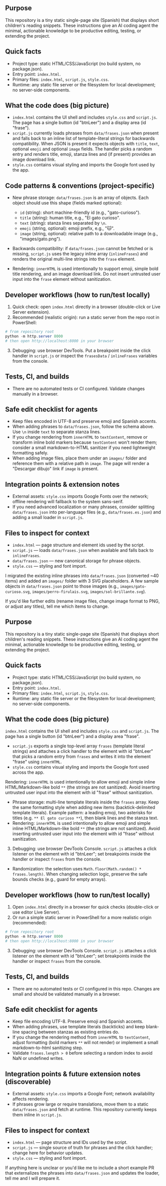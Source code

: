 ## Purpose

This repository is a tiny static single-page site (Spanish) that displays short children's reading snippets. These instructions give an AI coding agent the minimal, actionable knowledge to be productive editing, testing, or extending the project.

## Quick facts

- Project type: static HTML/CSS/JavaScript (no build system, no package.json).
- Entry point: `index.html`.
- Primary files: `index.html`, `script.js`, `style.css`.
- Runtime: any static file server or the filesystem for local development; no server-side components.

## What the code does (big picture)

- `index.html` contains the UI shell and includes `style.css` and `script.js`. The page has a single button (id "btnLeer") and a display area (id "frase").
- `script.js` currently loads phrases from `data/frases.json` when present and falls back to an inline list of template-literal strings for backwards compatibility. When JSON is present it expects objects with `title`, `text`, optional `emoji` and optional `image` fields. The handler picks a random entry and renders title, emoji, stanza lines and (if present) provides an image download link.
- `style.css` contains visual styling and imports the Google font used by the app.

## Code patterns & conventions (project-specific)

- New phrase storage: `data/frases.json` is an array of objects. Each object should use this shape (fields marked optional):

	- `id` (string): short machine-friendly id (e.g., "gato-curioso").
	- `title` (string): human title, e.g., "El gato curioso".
	- `text` (string): stanza lines separated by `\n`.
	- `emoji` (string, optional): emoji prefix, e.g., "🐱".
	- `image` (string, optional): relative path to a downloadable image (e.g., "images/gato.png").

- Backwards compatibility: if `data/frases.json` cannot be fetched or is missing, `script.js` uses the legacy inline array (`inlineFrases`) and renders the original multi-line strings into the `frase` element.
- Rendering: `innerHTML` is used intentionally to support emoji, simple bold title rendering, and an image download link. Do not insert untrusted user input into the `frase` element without sanitization.

## Developer workflows (how to run/test locally)

1) Quick check: open `index.html` directly in a browser (double-click or Live Server extension).
2) Recommended (realistic origin): run a static server from the repo root in PowerShell:

```powershell
# from repository root
python -m http.server 8000
# then open http://localhost:8000 in your browser
```

3) Debugging: use browser DevTools. Put a breakpoint inside the click handler in `script.js` or inspect the `frasesData` / `inlineFrases` variables from the console.

## Tests, CI, and builds

- There are no automated tests or CI configured. Validate changes manually in a browser.

## Safe edit checklist for agents

- Keep files encoded in UTF-8 and preserve emoji and Spanish accents.
- When adding phrases to `data/frases.json`, follow the schema above. Use `\n` inside `text` to separate stanza lines.
- If you change rendering from `innerHTML` to `textContent`, remove or transform inline bold markers because `textContent` won't render them; consider a small markdown-to-HTML sanitizer if you need lightweight formatting safely.
- When adding image files, place them under an `images/` folder and reference them with a relative path in `image`. The page will render a "Descargar dibujo" link if `image` is present.

## Integration points & extension notes

- External assets: `style.css` imports Google Fonts over the network; offline rendering will fallback to the system sans-serif.
- If you need advanced localization or many phrases, consider splitting `data/frases.json` into per-language files (e.g., `data/frases.es.json`) and adding a small loader in `script.js`.

## Files to inspect for context

- `index.html` — page structure and element ids used by the script.
- `script.js` — loads `data/frases.json` when available and falls back to `inlineFrases`.
- `data/frases.json` — new canonical storage for phrase objects.
- `style.css` — styling and font import.

I migrated the existing inline phrases into `data/frases.json` (converted ~40 items) and added an `images/` folder with 3 SVG placeholders. A few sample objects in `data/frases.json` point to those images (e.g., `images/gato-curioso.svg`, `images/perro-firulais.svg`, `images/sol-brillante.svg`).

If you'd like further edits (rename image files, change image format to PNG, or adjust any titles), tell me which items to change.
## Purpose

This repository is a tiny static single-page site (Spanish) that displays short children's reading snippets. These instructions give an AI coding agent the minimal, actionable knowledge to be productive editing, testing, or extending the project.

## Quick facts

- Project type: static HTML/CSS/JavaScript (no build system, no package.json).  
- Entry point: `index.html`.  
- Primary files: `index.html`, `script.js`, `style.css`.
- Runtime: any static file server or the filesystem for local development; no server-side components.

## What the code does (big picture)

 `index.html` contains the UI shell and includes `style.css` and `script.js`.  The page has a single button (id "btnLeer") and a display area "frase".
- `script.js` exports a single top-level array `frases` (template literal strings) and attaches a click handler to the element with id "btnLeer" that picks a random entry from `frases` and writes it into the element "frase" using `innerHTML`.
- `style.css` contains visual styling and imports the Google font used across the app.

 Rendering: `innerHTML` is used intentionally to allow emoji and simple inline HTML/Markdown-like bold `**` (the strings are not sanitized). Avoid inserting untrusted user input into the element with id "frase" without sanitization.

- Phrase storage: multi-line template literals inside the `frases` array. Keep the same formatting style when adding new items (backtick-delimited template literals). Example pattern: a leading emoji, two asterisks for titles (e.g. `** El gato curioso **`), then blank lines and the stanza text.
- Rendering: `innerHTML` is used intentionally to allow emoji and simple inline HTML/Markdown-like bold `**` (the strings are not sanitized). Avoid inserting untrusted user input into the element with id "frase" without sanitization.
 3) Debugging: use browser DevTools Console. `script.js` attaches a click listener on the element with id "btnLeer"; set breakpoints inside the handler or inspect `frases` from the console.
- Randomization: the selection uses `Math.floor(Math.random() * frases.length)`. When changing selection logic, preserve the safe bounds checks (e.g., guard for empty arrays).

## Developer workflows (how to run/test locally)

1) Open `index.html` directly in a browser for quick checks (double-click or use editor Live Server).  
2) Or run a simple static server in PowerShell for a more realistic origin (recommended):

```powershell
# from repository root
python -m http.server 8000
# then open http://localhost:8000 in your browser
```

3) Debugging: use browser DevTools Console. `script.js` attaches a click listener on the element with id "btnLeer"; set breakpoints inside the handler or inspect `frases` from the console.

## Tests, CI, and builds

- There are no automated tests or CI configured in this repo. Changes are small and should be validated manually in a browser.

## Safe edit checklist for agents

- Keep file encoding UTF-8. Preserve emoji and Spanish accents.  
- When adding phrases, use template literals (backticks) and keep blank-line spacing between stanzas as existing entries do.  
- If you change the rendering method from `innerHTML` to `textContent`, adjust formatting (bold markers `**` will not render) or implement a small markdown-to-html sanitizing step.
- Validate `frases.length > 0` before selecting a random index to avoid NaN or undefined writes.

## Integration points & future extension notes (discoverable)

- External assets: `style.css` imports a Google Font; network availability affects rendering.  
- If phrases grow large or require translations, move them to a static `data/frases.json` and fetch at runtime. This repository currently keeps them inline in `script.js`.

## Files to inspect for context

- `index.html` — page structure and IDs used by the script.  
- `script.js` — single source of truth for phrases and the click handler; change here for behavior updates.  
- `style.css` — styling and font import.

If anything here is unclear or you'd like me to include a short example PR that externalizes the phrases into `data/frases.json` and updates the loader, tell me and I will prepare it.
